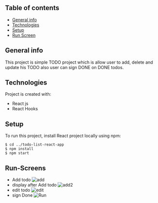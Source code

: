 ## Table of contents
* [General info](#general-info)
* [Technologies](#technologies)
* [Setup](#setup)
* [Run Screen](#Run-Screens)

## General info
This project is simple TODO project which is allow user to add, delete and update his TODO also user can sign DONE on DONE todos.
	
## Technologies
Project is created with:
* React js
* React Hooks

	
## Setup
To run this project, install React project locally using npm:

```
$ cd ../todo-list-react-app
$ npm install
$ npm start
```
## Run-Screens
* Add todo 
![add](https://github.com/KamalEssam/todo-list-react-app/blob/main/publicimg/add.png)
* display after Add todo 
![add2](https://github.com/KamalEssam/todo-list-react-app/blob/main/publicimg/add2.png)
* edit todo
![edit](https://github.com/KamalEssam/todo-list-react-app/blob/main/publicimg/edit.png)
* sign Done
![Run](https://github.com/KamalEssam/todo-list-react-app/blob/main/publicimg/done.png)
